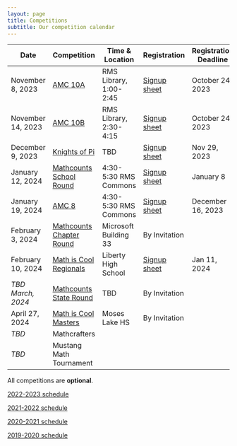 ```yaml
---
layout: page
title: Competitions
subtitle: Our competition calendar
---
```


| Date              | Competition		| Time & Location | Registration | Registration Deadline
| -----------       | --------            | --- | ----- | --- |
| November 8, 2023  | [AMC 10A](/amc) | RMS Library, 1:00-2:45 | [Signup sheet](https://rmsptsa.sharepoint.com/:x:/r/sites/mathclub/_layouts/15/Doc.aspx?sourcedoc=%7B6A365444-F8CA-4087-9D13-2A268FEEA9B1%7D&file=Competitions%20&%20Teams.xlsx=&action=default&mobileredirect=true) | October 24, 2023
| November 14, 2023 | [AMC 10B](/amc) | RMS Library, 2:30-4:15 | [Signup sheet](https://rmsptsa.sharepoint.com/:x:/r/sites/mathclub/_layouts/15/Doc.aspx?sourcedoc=%7B6A365444-F8CA-4087-9D13-2A268FEEA9B1%7D&file=Competitions%20&%20Teams.xlsx=&action=default&mobileredirect=true) | October 24, 2023
| December 9, 2023      | [Knights of Pi](https://newportmathclub.com/kpmt.html) | TBD | [Signup sheet](https://rmsptsa.sharepoint.com/:x:/r/sites/mathclub/_layouts/15/Doc.aspx?sourcedoc=%7B6A365444-F8CA-4087-9D13-2A268FEEA9B1%7D&file=Competitions%20&%20Teams.xlsx=&action=default&mobileredirect=true)| Nov 29, 2023
| January 12, 2024  | [Mathcounts School Round](/mathcounts) | 4:30-5:30 RMS Commons | [Signup sheet](https://rmsptsa.sharepoint.com/:x:/r/sites/mathclub/_layouts/15/Doc.aspx?sourcedoc=%7B6A365444-F8CA-4087-9D13-2A268FEEA9B1%7D&file=Competitions%20&%20Teams.xlsx=&action=default&mobileredirect=true) | January 8
| January 19, 2024  | [AMC 8](/amc) | 4:30-5:30 RMS Commons | [Signup sheet](https://rmsptsa.sharepoint.com/:x:/r/sites/mathclub/_layouts/15/Doc.aspx?sourcedoc=%7B6A365444-F8CA-4087-9D13-2A268FEEA9B1%7D&file=Competitions%20&%20Teams.xlsx=&action=default&mobileredirect=true) | December 16, 2023
| February 3, 2024  | [Mathcounts Chapter Round](/mathcounts) | Microsoft Building 33 | By Invitation |
| February 10, 2024 | [Math is Cool Regionals](/mathiscool) | Liberty High School | [Signup sheet](https://rmsptsa.sharepoint.com/:x:/r/sites/mathclub/_layouts/15/Doc.aspx?sourcedoc=%7B6A365444-F8CA-4087-9D13-2A268FEEA9B1%7D&file=Competitions%20&%20Teams.xlsx=&action=default&mobileredirect=true) | Jan 11, 2024
| _TBD March, 2024_ | [Mathcounts State Round](/mathcounts) | TBD | By Invitation |
| April 27, 2024    | [Math is Cool Masters](/mathiscool)  | Moses Lake HS | By Invitation | 
| _TBD_      | Mathcrafters |  | | 
| _TBD_      | Mustang Math Tournament |  | | 


All competitions are **optional**.

[2022-2023 schedule](/competitions-2223.md)

[2021-2022 schedule](/competitions-2122.md)

[2020-2021 schedule](/competitions-2021.md)

[2019-2020 schedule](/competitions-1920.md)
